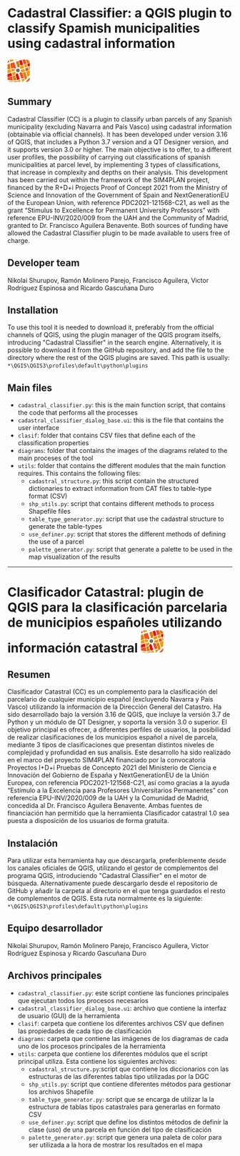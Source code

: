# Cadastral Classifier: a QGIS plugin to classify Spamish municipalities using cadastral information 
![plugin icon](https://github.com/TransUrban-UAH/Cadastral_Classifier/blob/main/icon.jpg)

## Summary
Cadastral Classifier (CC) is a plugin to classify urban parcels of any Spanish municipality (excluding Navarra and País Vasco) using cadastral information (obtainable via official channels). It has been developed under version 3.16 of QGIS, that includes a Python 3.7 version and a QT Designer version, and it supports version 3.0 or higher. The main objective is to offer, to a different user profiles, the possibility of carrying out classifications of spanish municipalities at parcel level, by implementing 3 types of classifications, that increase in complexity and depths on their analysis. This development has been carried out within the framework of the SIM4PLAN project, financed by the R+D+i Projects Proof of Concept 2021 from the Ministry of Science and Innovation of the Government of Spain and NextGenerationEU of the European Union, with reference PDC2021-121568-C21, as well as the grant “Stimulus to Excellence for Permanent University Professors” with reference EPU-INV/2020/009 from the UAH and the Community of Madrid, granted to Dr. Francisco Aguilera Benavente. Both sources of funding have allowed the Cadastral Classifier plugin to be made available to users free of charge.

## Developer team
Nikolai Shurupov, Ramón Molinero Parejo, Francisco Aguilera, Victor Rodríguez Espinosa and Ricardo Gascuñana Duro

## Installation
To use this tool it is needed to download it, preferably from the official channels of QGIS, using the plugin manager of the QGIS program itselfs, introducing "Cadastral Classifier" in the search engine. Alternatively, it is possible to download it from the GitHub repository, and add the file to the directory where the rest of the QGIS plugins are saved. This path is usually: `*\QGIS\QGIS3\profiles\default\python\plugins`

## Main files
* `cadastral_classifier.py`: this is the main function script, that contains the code that performs all the processes
* `cadastral_classifier_dialog_base.ui`: this is the file that contains the user interface
* `clasif`: folder that contains CSV files that define each of the classification properties
* `diagrams`: folder that contains the images of the diagrams related to the main proceses of the tool
* `utils`: folder that contains the different modules that the main function requires. This contains the following files:
  - `cadastral_structure.py`: this script contain the structured dictionaries to extract information from CAT files to table-type format (CSV)
  - `shp_utils.py`: script that contains different methods to process Shapefile files
  - `table_type_generator.py`: script that use the cadastral structure to generate the table-types
  - `use_definer.py`: script that stores the different methods of defining the use of a parcel
  - `palette_generator.py`: script that generate a palette to be used in the map visualization of the results

---

# Clasificador Catastral: plugin de QGIS para la clasificación parcelaria de municipios españoles utilizando información catastral ![icono plugin](https://github.com/TransUrban-UAH/Cadastral_Classifier/blob/main/icon.jpg)

## Resumen
Clasificador Catastral (CC) es un complemento para la clasificación del parcelario de cualquier municipio español (excluyendo Navarra y País Vasco) utilizando la información de la Dirección General del Catastro. Ha sido desarrollado bajo la versión 3.16 de QGIS, que incluye la versión 3.7 de Python y un módulo de QT Designer, y soporta la versión 3.0 o superior. El objetivo principal es ofrecer, a diferentes perfiles de usuarios, la posibilidad de realizar clasificaciones de los municipios español a nivel de parcela, mediante 3 tipos de clasificaciones que presentan distintos niveles de complejidad y profundidad en sus analisis. Este desarrollo ha sido realizado en el marco del proyecto SIM4PLAN financiado por la convocatoria Proyectos I+D+i Pruebas de Concepto 2021 del Ministerio de Ciencia e Innovación del Gobierno de España y  NextGenerationEU de la Unión Europea, con referencia PDC2021-121568-C21, así como gracias a la ayuda “Estímulo a la Excelencia para Profesores Universitarios Permanentes” con referencia EPU-INV/2020/009 de la UAH y la Comunidad de Madrid, concedida al Dr. Francisco Aguilera Benavente. Ambas fuentes de financiación han permitido que la herramienta Clasificador catastral 1.0  sea puesta a disposición de los usuarios de forma gratuita.

## Instalación
Para utilizar esta herramienta hay que descargarla, preferiblemente desde los canales oficiales de QGIS, utilizando el gestor de complementos del programa QGIS, introduciendo "Cadastral Classifier" en el motor de búsqueda. Alternativamente puede descargarlo desde el repositorio de GitHub y añadir la carpeta al directorio en el que tenga guardados el resto de complementos de QGIS. Esta ruta normalmente es la siguiente: `*\QGIS\QGIS3\profiles\default\python\plugins`

## Equipo desarrollador
Nikolai Shurupov, Ramón Molinero Parejo, Francisco Aguilera, Victor Rodríguez Espinosa y Ricardo Gascuñana Duro

## Archivos principales
* `cadastral_classifier.py`: este script contiene las funciones principales que ejecutan todos los procesos necesarios
* `cadastral_classifier_dialog_base.ui`: archivo que contiene la interfaz de usuario (GUI) de la herramienta
* `clasif`: carpeta que contiene los diferentes archivos CSV que definen las propiedades de cada tipo de clasificación
* `diagrams`: carpeta que contiene las imágenes de los diagramas de cada uno de los procesos principales de la herramienta
* `utils`: carpeta que contiene los diferentes módulos que el script principal utiliza. Esta contiene los siguientes archivos:
  - `cadastral_structure.py`:script que contiene los diccionarios con las estructuras de las diferentes tablas tipo utilizadas por la DGC
  - `shp_utils.py`: script que contiene diferentes métodos para gestionar los archivos Shapefile
  - `table_type_generator.py`: script que se encarga de utilizar la la estructura de tablas tipos catastrales para generarlas en formato CSV
  - `use_definer.py`: script que define los distintos métodos de definir la clase (uso) de una parcela en función del tipo de clasificación
  - `palette_generator.py`: script que genera una paleta de color para ser utilizada a la hora de mostrar los resultados en el mapa
